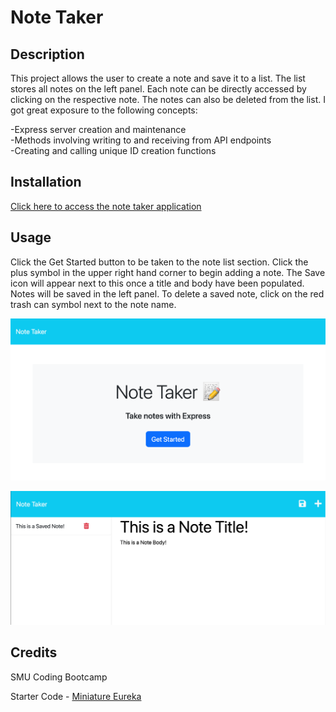 # Note Taker

## Description

This project allows the user to create a note and save it to a list. The list stores all notes on the left panel. Each note can be directly accessed by clicking on the respective note. The notes can also be deleted from the list. I got great exposure to the following concepts:

-Express server creation and maintenance<br>
-Methods involving writing to and receiving from API endpoints<br>
-Creating and calling unique ID creation functions

## Installation

[Click here to access the note taker application](https://note-taker-sb-49a4f5ea30c6.herokuapp.com/)<br>

## Usage

Click the Get Started button to be taken to the note list section. Click the plus symbol in the upper right hand corner to begin adding a note. The Save icon will appear next to this once a title and body have been populated. Notes will be saved in the left panel. To delete a saved note, click on the red trash can symbol next to the note name.

![Note 1](./public/assets/note-taker-1.png)

![Note 2](./public/assets/note-taker-2.png)

## Credits

SMU Coding Bootcamp<br>

Starter Code - [Miniature Eureka](https://github.com/coding-boot-camp/miniature-eureka)